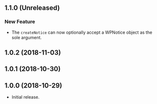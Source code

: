 ## 1.1.0 (Unreleased)

### New Feature

- The `createNotice` can now optionally accept a WPNotice object as the sole argument.

## 1.0.2 (2018-11-03)

## 1.0.1 (2018-10-30)

## 1.0.0 (2018-10-29)

- Initial release.
